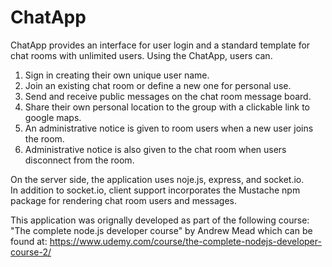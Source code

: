 # ChatApp

ChatApp provides an interface for user login and a standard template for
chat rooms with unlimited users. Using the ChatApp, users can.

1.  Sign in creating their own unique user name.
2.  Join an existing chat room or define a new one for personal use.
3.  Send and receive public messages on the chat room message board.
4.  Share their own personal location to the group with a clickable link
    to google maps.
5.  An administrative notice is given to room users when a new user joins
    the room.
6.  Administrative notice is also given to the chat room when users
    disconnect from the room.

On the server side, the application uses noje.js, express, and socket.io.  
In addition to socket.io, client support incorporates the Mustache npm
package for rendering chat room users and messages.

This application was orignally developed as part of the following course:
"The complete node.js developer course" by Andrew Mead which can be found
at: https://www.udemy.com/course/the-complete-nodejs-developer-course-2/
